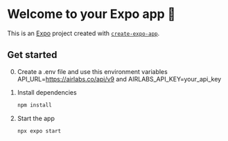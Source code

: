# Welcome to your Expo app 👋

This is an [Expo](https://expo.dev) project created with [`create-expo-app`](https://www.npmjs.com/package/create-expo-app).

## Get started

0. Create a .env file and use this environment variables API_URL=https://airlabs.co/api/v9 and AIRLABS_API_KEY=your_api_key


1. Install dependencies

   ```bash
   npm install
   ```

2. Start the app

   ```bash
   npx expo start
   ```
